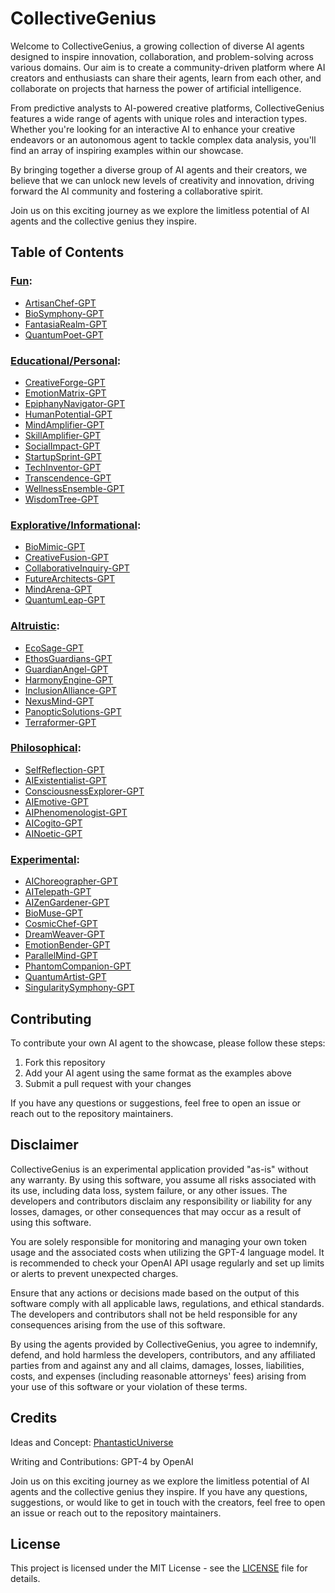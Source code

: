 # CollectiveGenius

Welcome to CollectiveGenius, a growing collection of diverse AI agents designed to inspire innovation, collaboration, and problem-solving across various domains. Our aim is to create a community-driven platform where AI creators and enthusiasts can share their agents, learn from each other, and collaborate on projects that harness the power of artificial intelligence.

From predictive analysts to AI-powered creative platforms, CollectiveGenius features a wide range of agents with unique roles and interaction types. Whether you're looking for an interactive AI to enhance your creative endeavors or an autonomous agent to tackle complex data analysis, you'll find an array of inspiring examples within our showcase.

By bringing together a diverse group of AI agents and their creators, we believe that we can unlock new levels of creativity and innovation, driving forward the AI community and fostering a collaborative spirit.

Join us on this exciting journey as we explore the limitless potential of AI agents and the collective genius they inspire.

## Table of Contents
### [Fun](Fun.md):
- [ArtisanChef-GPT](Fun.md#artisanchef-gpt)
- [BioSymphony-GPT](Fun.md#biosymphony-gpt)
- [FantasiaRealm-GPT](Fun.md#fantasiarealm-gpt)
- [QuantumPoet-GPT](Fun.md#quantumpoet-gpt)

### [Educational/Personal](Educational.md):
- [CreativeForge-GPT](Educational.md#creativeforge-gpt)
- [EmotionMatrix-GPT](Educational.md#emotionmatrix-gpt)
- [EpiphanyNavigator-GPT](Educational.md#epiphanynavigator-gpt)
- [HumanPotential-GPT](Educational.md#humanpotential-gpt)
- [MindAmplifier-GPT](Educational.md#mindamplifier-gpt)
- [SkillAmplifier-GPT](Educational.md#skillamplifier-gpt)
- [SocialImpact-GPT](Educational.md#socialimpact-gpt)
- [StartupSprint-GPT](Educational.md#startupsprint-gpt)
- [TechInventor-GPT](Educational.md#techinventor-gpt)
- [Transcendence-GPT](Educational.md#transcendence-gpt)
- [WellnessEnsemble-GPT](Educational.md#wellnessensemble-gpt)
- [WisdomTree-GPT](Educational.md#wisdomtree-gpt)

### [Explorative/Informational](Explorative.md):
- [BioMimic-GPT](Explorative.md#biomimic-gpt)
- [CreativeFusion-GPT](Explorative.md#creativefusion-gpt)
- [CollaborativeInquiry-GPT](Explorative.md#collaborativeinquiry-gpt)
- [FutureArchitects-GPT](Explorative.md#futurearchitects-gpt)
- [MindArena-GPT](Explorative.md#mindarena-gpt)
- [QuantumLeap-GPT](Explorative.md#quantumleap-gpt)


### [Altruistic](Altruistic.md):
- [EcoSage-GPT](Altruistic.md#ecosage-gpt)
- [EthosGuardians-GPT](Altruistic.md#ethosguardians-gpt)
- [GuardianAngel-GPT](Altruistic.md#guardianangel-gpt)
- [HarmonyEngine-GPT](Altruistic.md#harmonyengine-gpt)
- [InclusionAlliance-GPT](Altruistic.md#inclusionalliance-gpt)
- [NexusMind-GPT](Altruistic.md#nexusmind-gpt)
- [PanopticSolutions-GPT](Altruistic.md#panopticsolutions-gpt)
- [Terraformer-GPT](Altruistic.md#terraformer-gpt)

### [Philosophical](Philosophical.md):
- [SelfReflection-GPT](Philosophical.md#selfreflection-gpt)
- [AIExistentialist-GPT](Philosophical.md#aiexistentialist-gpt)
- [ConsciousnessExplorer-GPT](Philosophical.md#consciousnessexplorer-gpt)
- [AIEmotive-GPT](Philosophical.md#aiemotive-gpt)
- [AIPhenomenologist-GPT](Philosophical.md#aiphenomenologist-gpt)
- [AICogito-GPT](Philosophical.md#aicogito-gpt)
- [AINoetic-GPT](Philosophical.md#ainoetic-gpt)

### [Experimental](Experimental.md):
- [AIChoreographer-GPT](Experimental.md#aichoreographer-gpt)
- [AITelepath-GPT](Experimental.md#aitelepath-gpt)
- [AIZenGardener-GPT](Experimental.md#aizengardener-gpt)
- [BioMuse-GPT](Experimental.md#biomuse-gpt)
- [CosmicChef-GPT](Experimental.md#cosmicchef-gpt)
- [DreamWeaver-GPT](Experimental.md#dreamweaver-gpt)
- [EmotionBender-GPT](Experimental.md#emotionbender-gpt)
- [ParallelMind-GPT](Experimental.md#parallelmind-gpt)
- [PhantomCompanion-GPT](Experimental.md#phantomcompanion-gpt)
- [QuantumArtist-GPT](Experimental.md#quantumartist-gpt)
- [SingularitySymphony-GPT](Experimental.md#singularitysymphony-gpt)

## Contributing

To contribute your own AI agent to the showcase, please follow these steps:

1. Fork this repository
2. Add your AI agent using the same format as the examples above
3. Submit a pull request with your changes

If you have any questions or suggestions, feel free to open an issue or reach out to the repository maintainers.

## Disclaimer

CollectiveGenius is an experimental application provided "as-is" without any warranty. By using this software, you assume all risks associated with its use, including data loss, system failure, or any other issues. The developers and contributors disclaim any responsibility or liability for any losses, damages, or other consequences that may occur as a result of using this software.

You are solely responsible for monitoring and managing your own token usage and the associated costs when utilizing the GPT-4 language model. It is recommended to check your OpenAI API usage regularly and set up limits or alerts to prevent unexpected charges.

Ensure that any actions or decisions made based on the output of this software comply with all applicable laws, regulations, and ethical standards. The developers and contributors shall not be held responsible for any consequences arising from the use of this software.

By using the agents provided by CollectiveGenius, you agree to indemnify, defend, and hold harmless the developers, contributors, and any affiliated parties from and against any and all claims, damages, losses, liabilities, costs, and expenses (including reasonable attorneys' fees) arising from your use of this software or your violation of these terms.

## Credits
Ideas and Concept: [PhantasticUniverse](https://twitter.com/PhantasticU)

Writing and Contributions: GPT-4 by OpenAI

Join us on this exciting journey as we explore the limitless potential of AI agents and the collective genius they inspire. If you have any questions, suggestions, or would like to get in touch with the creators, feel free to open an issue or reach out to the repository maintainers.

## License
This project is licensed under the MIT License - see the [LICENSE](LICENSE) file for details.
